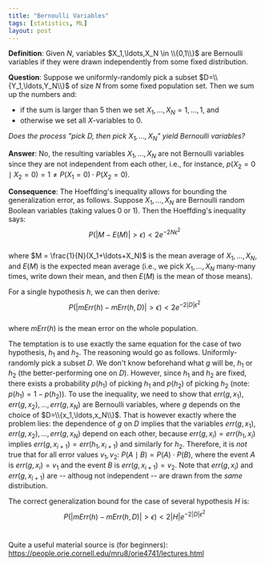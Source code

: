 ```yaml
---
title: "Bernoulli Variables"
tags: [statistics, ML]
layout: post
---
```


__Definition__:
Given $N$, variables $X_1,\ldots,X_N \in \\{0,1\\}$ are Bernoulli variables if they were drawn independently from some fixed distribution.

__Question__:
Suppose we uniformly-randomly pick a subset $D=\\{Y_1,\ldots,Y_N\\}$ of size $N$ from some fixed population set.
Then we sum up the numbers and:
- if the sum is larger than 5 then we set $X_1,\ldots,X_N = 1,\ldots,1$, and
- otherwise we set all $X$-variables to 0.

_Does the process "pick $D$, then pick $X_1,\ldots,X_N$" yield Bernoulli variables?_

__Answer__:
No, the resulting variables $X_1,\ldots,X_N$ are not Bernoulli variables
since they are not independent from each other,
i.e.,
for instance, $p(X_2=0 \mid X_2=0) = 1 \neq P(X_1=0) \cdot P(X_2=0)$.

__Consequence__:
The Hoeffding's inequality allows for bounding the generalization error, as follows.
Suppose $X_1,...,X_N$ are Bernoulli random Boolean variables (taking values 0 or 1).
Then the Hoeffding's inequality says:
<br/>
$$
P(|M - E(M)| > \epsilon) < 2 e^{-2N\epsilon^2}
$$
<br/>
where $M = \frac{1}{N}(X_1+\ldots+X_N)$ is the mean average of $X_1,\ldots,X_N$, and $E(M)$ is the expected mean average
(i.e., we pick $X_1,\ldots,X_N$ many-many times, write down their mean, and then $E(M)$ is the mean of those means).

For a single hypothesis $h$, we can then derive:
<br/>
$$
P(|mErr(h) - mErr(h,D)| > \epsilon) < 2 e^{-2|D|\epsilon^2}
$$
<br/>
where $mErr(h)$ is the mean error on the whole population.

The temptation is to use exactly the same equation for the case of two hypothesis, $h_1$ and $h_2$.
The reasoning would go as follows.
Uniformly-randomly pick a subset $D$.
We don't know beforehand what $g$ will be, $h_1$ or $h_2$ (the better-performing one on $D$).
However, since $h_1$ and $h_2$ are fixed, there exists a probability $p(h_1)$ of picking $h_1$ and $p(h_2)$ of picking $h_2$ (note: $p(h_1) = 1-p(h_2)$).
To use the inequality,
we need to show that $err(g,x_1),err(g,x_2),\ldots,err(g,x_N)$ are Bernoulli variables,
where $g$ depends on the choice of $D=\\{x_1,\ldots,x_N\\}$.
That is however exactly where the problem lies:
the dependence of $g$ on $D$ implies that the variables
$err(g,x_1), err(g,x_2), \ldots,err(g,x_N)$ depend on each other,
because $err(g,x_i) = err(h_1,x_i)$ implies $err(g,x_{i+1}) = err(h_1,x_{i+1})$ and similarly for $h_2$.
Therefore, it is _not_ true that for all error values $v_1,v_2$:
$P(A \mid B) = P(A) \cdot P(B)$,
where the event $A$ is $err(g,x_i)=v_1$ and the event $B$ is $err(g,x_{i+1})=v_2$.
Note that $err(g,x_i)$ and $err(g,x_{i+1})$ are -- althoug not independent -- are drawn from the _same_ distribution.

The correct generalization bound for the case of several hypothesis $H$ is:
<br/>
$$
P(|mErr(h) - mErr(h,D)| > \epsilon) < 2 |H| e^{-2|D|\epsilon^2}
$$
<br/>

Quite a useful material source is (for beginners):
https://people.orie.cornell.edu/mru8/orie4741/lectures.html

